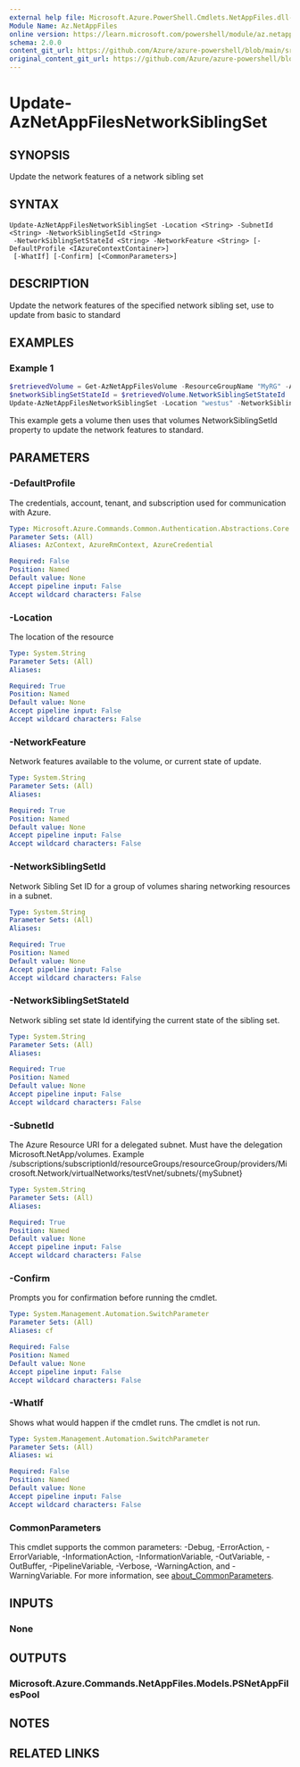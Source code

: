 ```yaml
---
external help file: Microsoft.Azure.PowerShell.Cmdlets.NetAppFiles.dll-Help.xml
Module Name: Az.NetAppFiles
online version: https://learn.microsoft.com/powershell/module/az.netappfiles/update-aznetappfilesnetworksiblingset
schema: 2.0.0
content_git_url: https://github.com/Azure/azure-powershell/blob/main/src/NetAppFiles/NetAppFiles/help/Update-AzNetAppFilesNetworkSiblingSet.md
original_content_git_url: https://github.com/Azure/azure-powershell/blob/main/src/NetAppFiles/NetAppFiles/help/Update-AzNetAppFilesNetworkSiblingSet.md
---
```


# Update-AzNetAppFilesNetworkSiblingSet

## SYNOPSIS
Update the network features of a network sibling set

## SYNTAX

```
Update-AzNetAppFilesNetworkSiblingSet -Location <String> -SubnetId <String> -NetworkSiblingSetId <String>
 -NetworkSiblingSetStateId <String> -NetworkFeature <String> [-DefaultProfile <IAzureContextContainer>]
 [-WhatIf] [-Confirm] [<CommonParameters>]
```

## DESCRIPTION
Update the network features of the specified network sibling set, use to update from basic to standard

## EXAMPLES

### Example 1
```powershell
$retrievedVolume = Get-AzNetAppFilesVolume -ResourceGroupName "MyRG" -AccountName "MyAnfAccount" -PoolName "MyAnfPool" -Name "MyAnfVolume"
$networkSiblingSetStateId = $retrievedVolume.NetworkSiblingSetStateId
Update-AzNetAppFilesNetworkSiblingSet -Location "westus" -NetworkSiblingSetId "$retrievedVolume.NetworkSiblingSetId" -SubnetId "MySubnetId" -NetworkSiblingSetStateId $networkSiblingSetStateId  -NetworkFeature "Standard"
```

This example gets a volume then uses that volumes NetworkSiblingSetId property to update the network features to standard.

## PARAMETERS

### -DefaultProfile
The credentials, account, tenant, and subscription used for communication with Azure.

```yaml
Type: Microsoft.Azure.Commands.Common.Authentication.Abstractions.Core.IAzureContextContainer
Parameter Sets: (All)
Aliases: AzContext, AzureRmContext, AzureCredential

Required: False
Position: Named
Default value: None
Accept pipeline input: False
Accept wildcard characters: False
```

### -Location
The location of the resource

```yaml
Type: System.String
Parameter Sets: (All)
Aliases:

Required: True
Position: Named
Default value: None
Accept pipeline input: False
Accept wildcard characters: False
```

### -NetworkFeature
Network features available to the volume, or current state of update.

```yaml
Type: System.String
Parameter Sets: (All)
Aliases:

Required: True
Position: Named
Default value: None
Accept pipeline input: False
Accept wildcard characters: False
```

### -NetworkSiblingSetId
Network Sibling Set ID for a group of volumes sharing networking resources in a subnet.

```yaml
Type: System.String
Parameter Sets: (All)
Aliases:

Required: True
Position: Named
Default value: None
Accept pipeline input: False
Accept wildcard characters: False
```

### -NetworkSiblingSetStateId
Network sibling set state Id identifying the current state of the sibling set.

```yaml
Type: System.String
Parameter Sets: (All)
Aliases:

Required: True
Position: Named
Default value: None
Accept pipeline input: False
Accept wildcard characters: False
```

### -SubnetId
The Azure Resource URI for a delegated subnet.
Must have the delegation Microsoft.NetApp/volumes.
Example /subscriptions/subscriptionId/resourceGroups/resourceGroup/providers/Microsoft.Network/virtualNetworks/testVnet/subnets/{mySubnet}

```yaml
Type: System.String
Parameter Sets: (All)
Aliases:

Required: True
Position: Named
Default value: None
Accept pipeline input: False
Accept wildcard characters: False
```

### -Confirm
Prompts you for confirmation before running the cmdlet.

```yaml
Type: System.Management.Automation.SwitchParameter
Parameter Sets: (All)
Aliases: cf

Required: False
Position: Named
Default value: None
Accept pipeline input: False
Accept wildcard characters: False
```

### -WhatIf
Shows what would happen if the cmdlet runs.
The cmdlet is not run.

```yaml
Type: System.Management.Automation.SwitchParameter
Parameter Sets: (All)
Aliases: wi

Required: False
Position: Named
Default value: None
Accept pipeline input: False
Accept wildcard characters: False
```

### CommonParameters
This cmdlet supports the common parameters: -Debug, -ErrorAction, -ErrorVariable, -InformationAction, -InformationVariable, -OutVariable, -OutBuffer, -PipelineVariable, -Verbose, -WarningAction, and -WarningVariable. For more information, see [about_CommonParameters](http://go.microsoft.com/fwlink/?LinkID=113216).

## INPUTS

### None

## OUTPUTS

### Microsoft.Azure.Commands.NetAppFiles.Models.PSNetAppFilesPool

## NOTES

## RELATED LINKS
